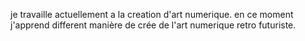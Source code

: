 je travaille actuellement a la creation d'art numerique.
en ce moment j'apprend different manière de crée de l'art numerique retro futuriste.
